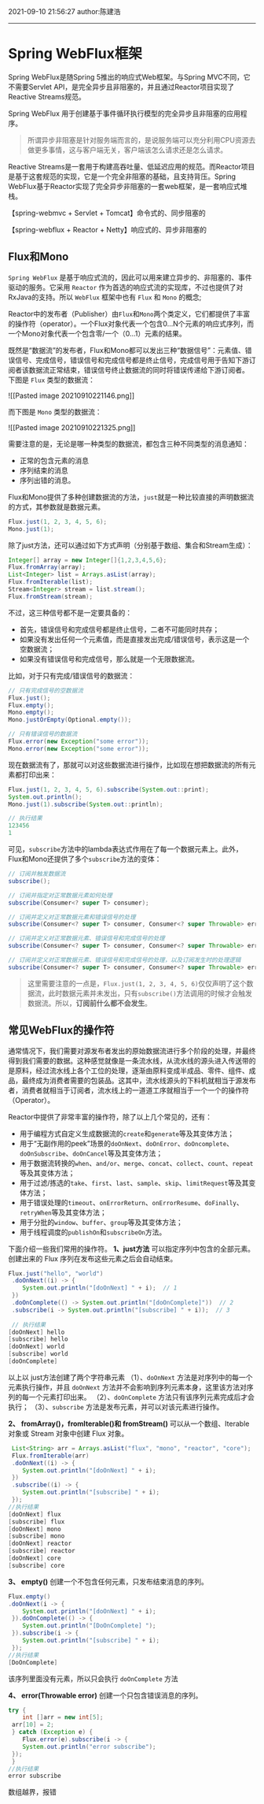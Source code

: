2021-09-10
21:56:27
author:陈建浩


--- 


# Spring WebFlux框架
Spring WebFlux是随Spring 5推出的响应式Web框架。与Spring MVC不同，它不需要Servlet API，是完全异步且非阻塞的，并且通过Reactor项目实现了Reactive Streams规范。

Spring WebFlux 用于创建基于事件循环执行模型的完全异步且非阻塞的应用程序。

> 所谓异步非阻塞是针对服务端而言的，是说服务端可以充分利用CPU资源去做更多事情，这与客户端无关，客户端该怎么请求还是怎么请求。

Reactive Streams是一套用于构建高吞吐量、低延迟应用的规范。而Reactor项目是基于这套规范的实现，它是一个完全非阻塞的基础，且支持背压。Spring WebFlux基于Reactor实现了完全异步非阻塞的一套web框架，是一套响应式堆栈。

【spring-webmvc + Servlet + Tomcat】命令式的、同步阻塞的

【spring-webflux + Reactor + Netty】响应式的、异步非阻塞的

## Flux和Mono
`Spring WebFlux` 是基于响应式流的，因此可以用来建立异步的、非阻塞的、事件驱动的服务。它采用 `Reactor` 作为首选的响应式流的实现库，不过也提供了对RxJava的支持。所以 `WebFlux` 框架中也有 `Flux` 和 `Mono` 的概念;

Reactor中的发布者（Publisher）由`Flux`和`Mono`两个类定义，它们都提供了丰富的操作符（operator）。一个Flux对象代表一个包含0…N个元素的响应式序列，而一个Mono对象代表一个包含零/一个（0…1）元素的结果。

既然是“数据流”的发布者，Flux和Mono都可以发出三种“数据信号”：元素值、错误信号、完成信号，错误信号和完成信号都是终止信号，完成信号用于告知下游订阅者该数据流正常结束，错误信号终止数据流的同时将错误传递给下游订阅者。
下图是 `Flux` 类型的数据流：

![[Pasted image 20210910221146.png]]

而下图是 `Mono` 类型的数据流：

![[Pasted image 20210910221325.png]]



需要注意的是，无论是哪一种类型的数据流，都包含三种不同类型的消息通知：
- 正常的包含元素的消息
- 序列结束的消息
- 序列出错的消息。


Flux和Mono提供了多种创建数据流的方法，`just`就是一种比较直接的声明数据流的方式，其参数就是数据元素。

```java
Flux.just(1, 2, 3, 4, 5, 6); 
Mono.just(1);
```

除了just方法，还可以通过如下方式声明（分别基于数组、集合和Stream生成）：
```java
Integer[] array = new Integer[]{1,2,3,4,5,6}; 
Flux.fromArray(array); 
List<Integer> list = Arrays.asList(array); 
Flux.fromIterable(list); 
Stream<Integer> stream = list.stream(); 
Flux.fromStream(stream);
```

不过，这三种信号都不是一定要具备的：

-   首先，错误信号和完成信号都是终止信号，二者不可能同时共存；
-   如果没有发出任何一个元素值，而是直接发出完成/错误信号，表示这是一个空数据流；
-   如果没有错误信号和完成信号，那么就是一个无限数据流。


比如，对于只有完成/错误信号的数据流：

```java
// 只有完成信号的空数据流 
Flux.just(); 
Flux.empty(); 
Mono.empty(); 
Mono.justOrEmpty(Optional.empty()); 

// 只有错误信号的数据流 
Flux.error(new Exception("some error")); 
Mono.error(new Exception("some error"));
```

现在数据流有了，那就可以对这些数据流进行操作，比如现在想把数据流的所有元素都打印出来：
```java
Flux.just(1, 2, 3, 4, 5, 6).subscribe(System.out::print); 
System.out.println(); 
Mono.just(1).subscribe(System.out::println);

// 执行结果
123456
1
```

可见，`subscribe`方法中的lambda表达式作用在了每一个数据元素上。此外，Flux和Mono还提供了多个`subscribe`方法的变体：
```java
// 订阅并触发数据流 
subscribe(); 

// 订阅并指定对正常数据元素如何处理 
subscribe(Consumer<? super T> consumer); 

// 订阅并定义对正常数据元素和错误信号的处理 
subscribe(Consumer<? super T> consumer, Consumer<? super Throwable> errorConsumer);

// 订阅并定义对正常数据元素、错误信号和完成信号的处理 
subscribe(Consumer<? super T> consumer, Consumer<? super Throwable> errorConsumer, Runnable completeConsumer); 

// 订阅并定义对正常数据元素、错误信号和完成信号的处理，以及订阅发生时的处理逻辑
subscribe(Consumer<? super T> consumer, Consumer<? super Throwable> errorConsumer, Runnable completeConsumer, Consumer<? super Subscription> subscriptionConsumer);
```

>这里需要注意的一点是，`Flux.just(1, 2, 3, 4, 5, 6)`仅仅声明了这个数据流，此时数据元素并未发出，只有`subscribe()`方法调用的时候才会触发数据流。所以，**订阅前什么都不会发生**。

## 常见WebFlux的操作符
  
通常情况下，我们需要对源发布者发出的原始数据流进行多个阶段的处理，并最终得到我们需要的数据。这种感觉就像是一条流水线，从流水线的源头进入传送带的是原料，经过流水线上各个工位的处理，逐渐由原料变成半成品、零件、组件、成品，最终成为消费者需要的包装品。这其中，流水线源头的下料机就相当于源发布者，消费者就相当于订阅者，流水线上的一道道工序就相当于一个一个的操作符（Operator）。

Reactor中提供了非常丰富的操作符，除了以上几个常见的，还有：

-   用于编程方式自定义生成数据流的`create`和`generate`等及其变体方法；
-   用于“无副作用的peek”场景的`doOnNext`、`doOnError`、`doOncomplete`、`doOnSubscribe`、`doOnCancel`等及其变体方法；
-   用于数据流转换的`when`、`and/or`、`merge`、`concat`、`collect`、`count`、`repeat`等及其变体方法；
-   用于过滤/拣选的`take`、`first`、`last`、`sample`、`skip`、`limitRequest`等及其变体方法；
-   用于错误处理的`timeout`、`onErrorReturn`、`onErrorResume`、`doFinally`、`retryWhen`等及其变体方法；
-   用于分批的`window`、`buffer`、`group`等及其变体方法；
-   用于线程调度的`publishOn`和`subscribeOn`方法。



下面介绍一些我们常用的操作符。
**1、just方法**
可以指定序列中包含的全部元素。创建出来的 Flux 序列在发布这些元素之后会自动结束。
```java
Flux.just("hello", "world")  
 .doOnNext((i) -> {  
 	System.out.println("[doOnNext] " + i);  // 1
 })  
 .doOnComplete(() -> System.out.println("[doOnComplete]"))  // 2
 .subscribe(i -> System.out.println("[subscribe] " + i));  // 3
  
 // 执行结果  
[doOnNext] hello  
[subscribe] hello  
[doOnNext] world  
[subscribe] world  
[doOnComplete]

```

以上以 just方法创建了两个字符串元素
（1）、`doOnNext` 方法是对序列中的每一个元素执行操作，并且 `doOnNext` 方法并不会影响到序列元素本身，这里该方法对序列的每一个元素打印出来。
（2）、`doOnComplete` 方法只有该序列元素完成后才会执行；
（3）、`subscribe` 方法是发布元素，并可以对该元素进行操作。

**2、 fromArray()，fromIterable()和 fromStream()**
可以从一个数组、Iterable 对象或 Stream 对象中创建 Flux 对象。
```java
 List<String> arr = Arrays.asList("flux", "mono", "reactor", "core");  
 Flux.fromIterable(arr)  
 .doOnNext((i) -> {  
 	System.out.println("[doOnNext] " + i);  
 })  
 .subscribe((i) -> {  
 	System.out.println("[subscribe] " + i);  
 });  
//执行结果  
[doOnNext] flux  
[subscribe] flux  
[doOnNext] mono  
[subscribe] mono  
[doOnNext] reactor  
[subscribe] reactor  
[doOnNext] core  
[subscribe] core
```

**3、 empty()**
创建一个不包含任何元素，只发布结束消息的序列。
```java
Flux.empty()  
.doOnNext(i -> {  
	System.out.println("[doOnNext] " + i);  
 }).doOnComplete(() -> {  
	System.out.println("[DoOnComplete] ");  
 }).subscribe(i -> {  
	System.out.println("[subscribe] " + i);  
 });  
//执行结果  
[DoOnComplete]
```
该序列里面没有元素，所以只会执行 `doOnComplete` 方法

**4、 error(Throwable error)**
创建一个只包含错误消息的序列。
```java
try {  
 	int []arr = new int[5];  
 arr[10] = 2;  
 } catch (Exception e) {  
 	Flux.error(e).subscribe(i -> {  
 	System.out.println("error subscribe");  
 });  
 }  
//执行结果
error subscribe
```
数组越界，报错

